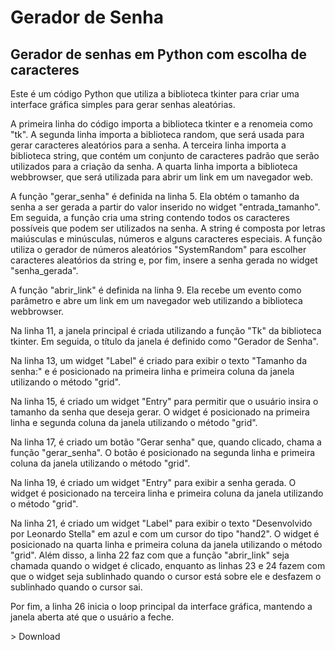 # Gerador de Senha
## Gerador de senhas em Python com escolha de caracteres
Este é um código Python que utiliza a biblioteca tkinter para criar uma interface gráfica simples para gerar senhas aleatórias.

A primeira linha do código importa a biblioteca tkinter e a renomeia como "tk". A segunda linha importa a biblioteca random, que será usada para gerar caracteres aleatórios para a senha. A terceira linha importa a biblioteca string, que contém um conjunto de caracteres padrão que serão utilizados para a criação da senha. A quarta linha importa a biblioteca webbrowser, que será utilizada para abrir um link em um navegador web.

A função "gerar_senha" é definida na linha 5. Ela obtém o tamanho da senha a ser gerada a partir do valor inserido no widget "entrada_tamanho". Em seguida, a função cria uma string contendo todos os caracteres possíveis que podem ser utilizados na senha. A string é composta por letras maiúsculas e minúsculas, números e alguns caracteres especiais. A função utiliza o gerador de números aleatórios "SystemRandom" para escolher caracteres aleatórios da string e, por fim, insere a senha gerada no widget "senha_gerada".

A função "abrir_link" é definida na linha 9. Ela recebe um evento como parâmetro e abre um link em um navegador web utilizando a biblioteca webbrowser.

Na linha 11, a janela principal é criada utilizando a função "Tk" da biblioteca tkinter. Em seguida, o título da janela é definido como "Gerador de Senha".

Na linha 13, um widget "Label" é criado para exibir o texto "Tamanho da senha:" e é posicionado na primeira linha e primeira coluna da janela utilizando o método "grid".

Na linha 15, é criado um widget "Entry" para permitir que o usuário insira o tamanho da senha que deseja gerar. O widget é posicionado na primeira linha e segunda coluna da janela utilizando o método "grid".

Na linha 17, é criado um botão "Gerar senha" que, quando clicado, chama a função "gerar_senha". O botão é posicionado na segunda linha e primeira coluna da janela utilizando o método "grid".

Na linha 19, é criado um widget "Entry" para exibir a senha gerada. O widget é posicionado na terceira linha e primeira coluna da janela utilizando o método "grid".

Na linha 21, é criado um widget "Label" para exibir o texto "Desenvolvido por Leonardo Stella" em azul e com um cursor do tipo "hand2". O widget é posicionado na quarta linha e primeira coluna da janela utilizando o método "grid". Além disso, a linha 22 faz com que a função "abrir_link" seja chamada quando o widget é clicado, enquanto as linhas 23 e 24 fazem com que o widget seja sublinhado quando o cursor está sobre ele e desfazem o sublinhado quando o cursor sai.

Por fim, a linha 26 inicia o loop principal da interface gráfica, mantendo a janela aberta até que o usuário a feche.

<a hreh="https://github.com/leostella97/gspython/raw/main/Execut%C3%A1vel/gerador_de_senhas.exe">> Download</a>